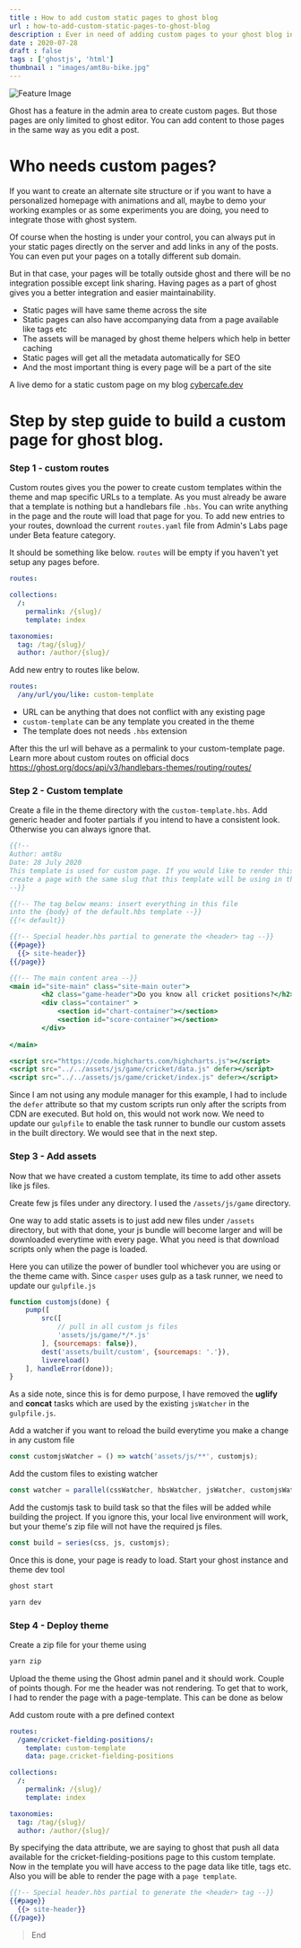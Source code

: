 ```yaml
---
title : How to add custom static pages to ghost blog
url : how-to-add-custom-static-pages-to-ghost-blog
description : Ever in need of adding custom pages to your ghost blog integrated with your theme and menus. Here I present a step by step guide to add pages with minimal effort.
date : 2020-07-28
draft : false
tags : ['ghostjs', 'html']
thumbnail : "images/amt8u-bike.jpg"
---
```


![Feature Image](https://images.unsplash.com/photo-1588200908342-23b585c03e26?ixlib=rb-1.2.1&q=80&fm=jpg&crop=entropy&cs=tinysrgb&w=2000&fit=max&ixid=eyJhcHBfaWQiOjExNzczfQ)

Ghost has a feature in the admin area to create custom pages. But those pages are only limited to ghost editor. You can add content to those pages in the same way as you edit a post.

# Who needs custom pages?

If you want to create an alternate site structure or if you want to have a personalized homepage with animations and all, maybe to demo your working examples or as some experiments you are doing, you need to integrate those with ghost system.

Of course when the hosting is under your control, you can always put in your static pages directly on the server and add links in any of the posts. You can even put your pages on a totally different sub domain.


But in that case, your pages will be totally outside ghost and there will be no integration possible except link sharing. Having pages as a part of ghost gives you a better integration and easier maintainability.


* Static pages will have same theme across the site
* Static pages can also have accompanying data from a page available like tags etc
* The assets will be managed by ghost theme helpers which help in better caching
* Static pages will get all the metadata automatically for SEO
* And the most important thing is every page will be a part of the site

A live demo for a static custom page on my blog [cybercafe.dev](https://cybercafe.dev/game/cricket-fielding-positions/)

# Step by step guide to build a custom page for ghost blog.

### Step 1 - custom routes

Custom routes gives you the power to create custom templates within the theme and map specific URLs to a template. As you must already be aware that a template is nothing but a handlebars file `.hbs`. You can write anything in the page and the route will load that page for you. To add new entries to your routes, download the current `routes.yaml` file from Admin's Labs page under Beta feature category.

It should be something like below. `routes` will be empty if you haven't yet setup any pages before.

```yaml
routes:

collections:
  /:
    permalink: /{slug}/
    template: index

taxonomies:
  tag: /tag/{slug}/
  author: /author/{slug}/
```

Add new entry to routes like below. 

```yaml
routes:
  /any/url/you/like: custom-template
```

* URL can be anything that does not conflict with any existing page
* `custom-template` can be any template you created in the theme
* The template does not needs `.hbs` extension

After this the url will behave as a permalink to your custom-template page. Learn more about custom routes on official docs https://ghost.org/docs/api/v3/handlebars-themes/routing/routes/


### Step 2 - Custom template

Create a file in the theme directory with the `custom-template.hbs`. Add generic header and footer partials if you intend to have a consistent look. Otherwise you can always ignore that.

```handlebars
{{!--
Author: amt8u
Date: 28 July 2020
This template is used for custom page. If you would like to render this as a page-template, 
create a page with the same slug that this template will be using in the routes.yaml
--}}

{{!-- The tag below means: insert everything in this file
into the {body} of the default.hbs template --}}
{{!< default}}

{{!-- Special header.hbs partial to generate the <header> tag --}}
{{#page}}
  {{> site-header}}
{{/page}}

{{!-- The main content area --}}
<main id="site-main" class="site-main outer">
        <h2 class="game-header">Do you know all cricket positions?</h2>
        <div class="container" >
            <section id="chart-container"></section>
            <section id="score-container"></section>
        </div>
    
</main>

<script src="https://code.highcharts.com/highcharts.js"></script>
<script src="../../assets/js/game/cricket/data.js" defer></script>
<script src="../../assets/js/game/cricket/index.js" defer></script>

```

Since I am not using any module manager for this example, I had to include the `defer` attribute so that my custom scripts run only after the scripts from CDN are executed. But hold on, this would not work now. We need to update our `gulpfile` to enable the task runner to bundle our custom assets in the built directory. We would see that in the next step.

### Step 3 - Add assets

Now that we have created a custom template, its time to add other assets like js files.

Create few js files under any directory. I used the `/assets/js/game` directory.

One way to add static assets is to just add new files under `/assets` directory, but with that done, your js bundle will become larger and will be downloaded everytime with every page. What you need is that download scripts only when the page is loaded.

Here you can utilize the power of bundler tool whichever you are using or the theme came with. Since `casper` uses gulp as a task runner, we need to update our `gulpfile.js`

```js
function customjs(done) {
    pump([
        src([
            // pull in all custom js files
            'assets/js/game/*/*.js'
        ], {sourcemaps: false}),
        dest('assets/built/custom', {sourcemaps: '.'}),
        livereload()
    ], handleError(done));
}
```

As a side note, since this is for demo purpose, I have removed the **uglify** and **concat** tasks which are used by the existing `jsWatcher` in the `gulpfile.js`.

Add a watcher if you want to reload the build everytime you make a change in any custom file

```js
const customjsWatcher = () => watch('assets/js/**', customjs);
```

Add the custom files to existing watcher

```js
const watcher = parallel(cssWatcher, hbsWatcher, jsWatcher, customjsWatcher);
```

Add the customjs task to build task so that the files will be added while building the project. If you ignore this, your local live environment will work, but your theme's zip file will not have the required js files.

```js
const build = series(css, js, customjs);
```

Once this is done, your page is ready to load. Start your ghost instance and theme dev tool

```bash
ghost start
```

```bash
yarn dev
```

### Step 4 - Deploy theme

Create a zip file for your theme using 

```bash
yarn zip
```

Upload the theme using the Ghost admin panel and it should work. Couple of points though. For me the header was not rendering. To get that to work, I had to render the page with a page-template. This can be done as below

Add custom route with a pre defined context

```yaml
routes:
  /game/cricket-fielding-positions/: 
    template: custom-template
    data: page.cricket-fielding-positions

collections:
  /:
    permalink: /{slug}/
    template: index

taxonomies:
  tag: /tag/{slug}/
  author: /author/{slug}/

```

By specifying the data attribute, we are saying to ghost that push all data available for the cricket-fielding-positions page to this custom template. Now in the template you will have access to the page data like title, tags etc. Also you will be able to render the page with a `page template`.

```handlebars
{{!-- Special header.hbs partial to generate the <header> tag --}}
{{#page}}
  {{> site-header}}
{{/page}}
```

> End








